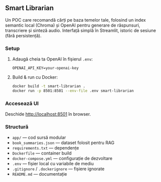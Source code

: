 ## Smart Librarian

Un POC care recomandă cărți pe baza temelor tale, folosind un index semantic local (Chroma) și OpenAI pentru generare de răspunsuri, transcriere și sinteză audio. Interfață simplă în Streamlit, istoric de sesiune (fără persistență). 

### Setup
1. Adaugă cheia ta OpenAI în fișierul `.env`:
	```env
	OPENAI_API_KEY=your-openai-key
	```
2. Build & run cu Docker:
	```sh
	docker build -t smart-librarian .
	docker run -p 8501:8501 --env-file .env smart-librarian
	```

### Accesează UI
Deschide [http://localhost:8501](http://localhost:8501) în browser.

### Structură
- `app/` — cod sursă modular
- `book_summaries.json` — dataset folosit pentru RAG
- `requirements.txt` — dependențe
- `Dockerfile` — container build
- `docker-compose.yml` — configurație de dezvoltare
- `.env` — fișier local cu variabile de mediu
- `.gitignore` / `.dockerignore` — fișiere ignorate
- `README.md` — documentație
